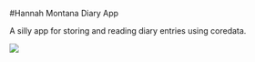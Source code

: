 #Hannah Montana Diary App

A silly app for storing and reading diary entries using coredata.

[![](https://dl.dropbox.com/u/5991852/iOS/Diary%20App/hannah_montana_diary.png)](https://dl.dropbox.com/u/5991852/iOS/Diary%20App/hannah_montana_diary.png)

